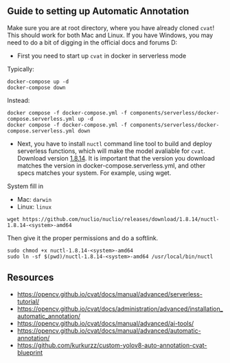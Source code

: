 ## Guide to setting up Automatic Annotation
Make sure you are at root directory, where you have already cloned `cvat`! This should work for both Mac and Linux. If you have Windows, you may need to do a bit of digging in the official docs and forums D:

- First you need to start up `cvat` in docker in serverless mode

Typically:
```
docker-compose up -d
docker-compose down
```
Instead:
```
docker compose -f docker-compose.yml -f components/serverless/docker-compose.serverless.yml up -d
docker compose -f docker-compose.yml -f components/serverless/docker-compose.serverless.yml down
```
- Next, you have to install `nuctl` command line tool to build and deploy serverless functions, which will make the model avaliable for `cvat`. Download version [1.8.14](https://github.com/nuclio/nuclio/releases/tag/1.8.14). It is important that the version you download matches the version in docker-compose.serverless.yml, and other specs matches your system. For example, using wget.

System fill in
- Mac: `darwin`
- Linux: `linux`
```
wget https://github.com/nuclio/nuclio/releases/download/1.8.14/nuctl-1.8.14-<system>-amd64
```
Then give it the proper permissions and do a softlink.
```
sudo chmod +x nuctl-1.8.14-<system>-amd64
sudo ln -sf $(pwd)/nuctl-1.8.14-<system>-amd64 /usr/local/bin/nuctl
```


## Resources
- https://opencv.github.io/cvat/docs/manual/advanced/serverless-tutorial/
- https://opencv.github.io/cvat/docs/administration/advanced/installation_automatic_annotation/
- https://opencv.github.io/cvat/docs/manual/advanced/ai-tools/
- https://opencv.github.io/cvat/docs/manual/advanced/automatic-annotation/
- https://github.com/kurkurzz/custom-yolov8-auto-annotation-cvat-blueprint
